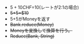 - $5+10CHF=$10(レートが2:1の場合)
- <s>$5+$5=$10</s>
- $5+$5がMoneyを返す
- <s>Bank.reduce(Money)</s>
- <s>Moneyを変換して換算を行う。</s>
- <s>Reduce(Bank, String)</s>